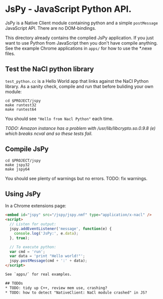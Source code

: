 # JsPy - JavaScript Python API.

JsPy is a Native Client module containing python and a simple `postMessage` JavaScript API. There are no DOM-bindings.

This directory already contains the complied JsPy application. If you just want to use Python from JavaScript then you don't have compile anything. See the example Chrome applications in `apps/` for how to use the *.nexe files.


## Test the NaCl python library

`test_python.cc` is a Hello World app that links against the NaCl Python library. As a sanity check, compile and run that before buliding your own module:

    cd $PROJECT/jspy
    make runtest32
    make runtest64

You should see `"Hello from Nacl Python"` each time.

_TODO: Amazon instance has a problem with /usr/lib/libcrypto.so.0.9.8 (e) which breaks ncval and so these tests fail._

## Compile JsPy

    cd $PROJECT/jspy
    make jspy32
    make jspy64

You should see plenty of warnings but no errors. TODO: fix warnings.

## Using JsPy

In a Chrome extensions page:

```html
<embed id="jspy" src="/jspy/jspy.nmf" type="application/x-nacl" />
<script>
  // Listen for output:
  jspy.addEventListener('message', function(e) {
    console.log('JsPy:', e.data);
  }, true);

  // To execute python:
  var cmd = 'run';
  var data = 'print "Hello world!"';
  jspy.postMessage(cmd + ':' + data);
</script>

See `apps/` for real examples.

## TODOs
* TODO: tidy up C++, review mem use, crashing?
* TODO: how to detect "NativeClient: NaCl module crashed" in JS?
